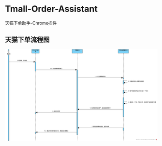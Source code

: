 # Tmall-Order-Assistant
天猫下单助手-Chrome插件

## 天猫下单流程图
![image](https://raw.githubusercontent.com/xxxbrian/Tmall-Order-Assistant/main/README/1.png)
